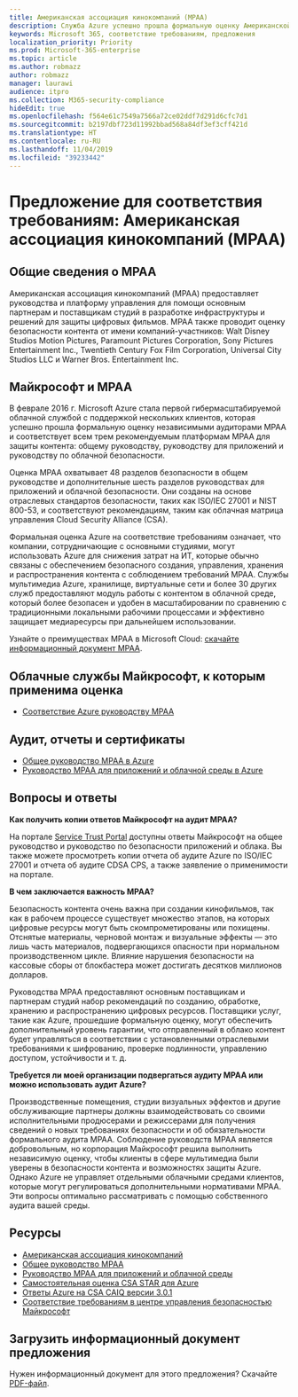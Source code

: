 ```yaml
---
title: Американская ассоциация кинокомпаний (MPAA)
description: Служба Azure успешно прошла формальную оценку Американской ассоциации кинокомпаний.
keywords: Microsoft 365, соответствие требованиям, предложения
localization_priority: Priority
ms.prod: Microsoft-365-enterprise
ms.topic: article
ms.author: robmazz
author: robmazz
manager: laurawi
audience: itpro
ms.collection: M365-security-compliance
hideEdit: true
ms.openlocfilehash: f564e61c7549a7566a72ce02ddf7d291d6cfc7d1
ms.sourcegitcommit: b2197dbf723d11992bbad568a84df3ef3cff421d
ms.translationtype: HT
ms.contentlocale: ru-RU
ms.lasthandoff: 11/04/2019
ms.locfileid: "39233442"
---
```

# <a name="compliance-offering-motion-picture-association-of-america-mpaa"></a>Предложение для соответствия требованиям: Американская ассоциация кинокомпаний (MPAA)

## <a name="mpaa-overview"></a>Общие сведения о MPAA

Американская ассоциация кинокомпаний (MPAA) предоставляет руководства и платформу управления для помощи основным партнерам и поставщикам студий в разработке инфраструктуры и решений для защиты цифровых фильмов. MPAA также проводит оценку безопасности контента от имени компаний-участников: Walt Disney Studios Motion Pictures, Paramount Pictures Corporation, Sony Pictures Entertainment Inc., Twentieth Century Fox Film Corporation, Universal City Studios LLC и Warner Bros. Entertainment Inc.

## <a name="microsoft-and-mpaa"></a>Майкрософт и MPAA

В феврале 2016 г. Microsoft Azure стала первой гибермасштабируемой облачной службой с поддержкой нескольких клиентов, которая успешно прошла формальную оценку независимыми аудиторами MPAA и соответствует всем трем рекомендуемым платформам MPAA для защиты контента: общему руководству, руководству для приложений и руководству по облачной безопасности.

Оценка MPAA охватывает 48 разделов безопасности в общем руководстве и дополнительные шесть разделов руководствах для приложений и облачной безопасности. Они созданы на основе отраслевых стандартов безопасности, таких как ISO/IEC 27001 и NIST 800-53, и соответствуют рекомендациям, таким как облачная матрица управления Cloud Security Alliance (CSA).

Формальная оценка Azure на соответствие требованиям означает, что компании, сотрудничающие с основными студиями, могут использовать Azure для снижения затрат на ИТ, которые обычно связаны с обеспечением безопасного создания, управления, хранения и распространения контента с соблюдением требований MPAA. Службы мультимедиа Azure, хранилище, виртуальные сети и более 30 других служб предоставляют модуль работы с контентом в облачной среде, который более безопасен и удобен в масштабировании по сравнению с традиционными локальными рабочими процессами и эффективно защищает медиаресурсы при дальнейшем использовании.

Узнайте о преимуществах MPAA в Microsoft Cloud: [скачайте информационный документ MPAA](https://aka.ms/mpaa-backgrounder).

## <a name="microsoft-in-scope-cloud-services"></a>Облачные службы Майкрософт, к которым применима оценка

- [Соответствие Azure руководству MPAA](https://aka.ms/AzureCompliance)

## <a name="audits-reports-and-certificates"></a>Аудит, отчеты и сертификаты

- [Общее руководство MPAA в Azure](https://aka.ms/AzureMPAACommonGuidelines)
- [Руководство MPAA для приложений и облачной среды в Azure](https://aka.ms/AzureMPAAApplicationandCloudSecurityGuidelines)

## <a name="frequently-asked-questions"></a>Вопросы и ответы

**Как получить копии ответов Майкрософт на аудит MPAA?**

На портале [Service Trust Portal](https://aka.ms/stphelp) доступны ответы Майкрософт на общее руководство и руководство по безопасности приложений и облака. Вы также можете просмотреть копии отчета об аудите Azure по ISO/IEC 27001 и отчета об аудите CDSA CPS, а также заявление о применимости на портале.

**В чем заключается важность MPAA?**

Безопасность контента очень важна при создании кинофильмов, так как в рабочем процессе существует множество этапов, на которых цифровые ресурсы могут быть скомпрометированы или похищены. Отснятые материалы, черновой монтаж и визуальные эффекты — это лишь часть материалов, подвергающихся опасности при нормальном производственном цикле. Влияние нарушения безопасности на кассовые сборы от блокбастера может достигать десятков миллионов долларов.

Руководства MPAA предоставляют основным поставщикам и партнерам студий набор рекомендаций по созданию, обработке, хранению и распространению цифровых ресурсов. Поставщики услуг, такие как Azure, прошедшие формальную оценку, могут обеспечить дополнительный уровень гарантии, что отправленный в облако контент будет управляться в соответствии с установленными отраслевыми требованиями к шифрованию, проверке подлинности, управлению доступом, устойчивости и т. д.

**Требуется ли моей организации подвергаться аудиту MPAA или можно использовать аудит Azure?**

Производственные помещения, студии визуальных эффектов и другие обслуживающие партнеры должны взаимодействовать со своими исполнительными продюсерами и режиссерами для получения сведений о новых требованиях безопасности и об обязательности формального аудита MPAA. Соблюдение руководств MPAA является добровольным, но корпорация Майкрософт решила выполнить независимую оценку, чтобы клиенты в сфере мультимедиа были уверены в безопасности контента и возможностях защиты Azure. Однако Azure не управляет отдельными облачными средами клиентов, которые могут регулироваться дополнительными нормативами MPAA. Эти вопросы оптимально рассматривать с помощью собственного аудита вашей среды.

## <a name="resources"></a>Ресурсы

- [Американская ассоциация кинокомпаний](https://www.mpaa.org/)
- [Общее руководство MPAA](https://www.mpaa.org/wp-content/uploads/2015/11/MPAA-Best-Practices-Common-Guidelines_V3_0_2015_04_02_FINAL-r7.pdf)
- [Руководство MPAA для приложений и облачной среды](https://www.mpaa.org/wp-content/uploads/2015/12/MPAA-Best-Practices-App-and-Cloud_V1-0-20150507-RELEASE-CANDIDATE-6.docx)
- [Самостоятельная оценка CSA STAR для Azure](https://www.microsoft.com/TrustCenter/Compliance/CSA-self-assessment)
- [Ответы Azure на CSA CAIQ версии 3.0.1](https://gallery.technet.microsoft.com/Azure-Responses-to-CSA-46034a11)
- [Соответствие требованиям в центре управления безопасностью Майкрософт](https://www.microsoft.com/trust-center/compliance/compliance-overview)

## <a name="download-the-offering-backgrounder"></a>Загрузить информационный документ предложения

Нужен информационный документ для этого предложения? Скачайте [PDF-файл](https://download.microsoft.com/download/7/A/1/7A19B051-3399-4222-BEF1-E6E3E0A17961/MPAA_Backgrounder.pdf).
